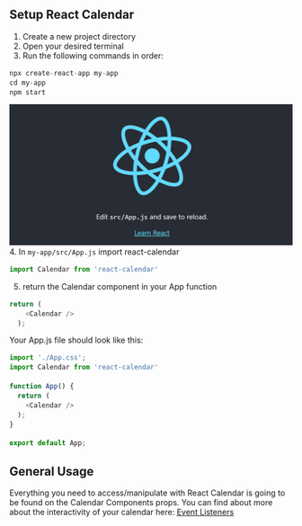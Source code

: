 <link rel="stylesheet" href="../../stylesheets/extra.css" />

## Setup React Calendar
1. Create a new project directory
2. Open your desired terminal
3. Run the following commands in order:
```js
npx create-react-app my-app
cd my-app
npm start
```
![image of react app](../images/reactexample.png "Upon installing react")
4. In `my-app/src/App.js` import react-calendar
```js
import Calendar from 'react-calendar'
```
5. return the Calendar component in your App function
```js
return (
    <Calendar />
  );
```

Your App.js file should look like this:
```js
import './App.css';
import Calendar from 'react-calendar'

function App() {
  return (
    <Calendar />
  );
}

export default App;
```

## General Usage
Everything you need to access/manipulate with React Calendar is going to be found on the Calendar Components props. You can find about more about the interactivity of your calendar here: <a href='../eventlistener/'>Event Listeners</a>


